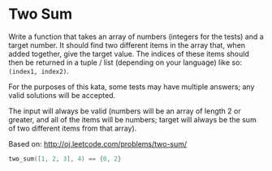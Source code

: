 # Two Sum

Write a function that takes an array of numbers (integers for the tests) and a target number.
It should find two different items in the array that, when added together, give the target value.
The indices of these items should then be returned in a tuple / list (depending on your language) like so: `(index1, index2)`.

For the purposes of this kata, some tests may have multiple answers; any valid solutions will be accepted.

The input will always be valid (numbers will be an array of length 2 or greater, and all of the items will be numbers; target will always be the sum of two different items from that array).

Based on: http://oj.leetcode.com/problems/two-sum/

```cpp
two_sum([1, 2, 3], 4) == {0, 2}
```